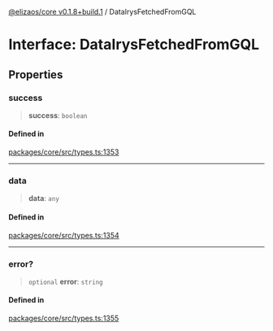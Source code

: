 [@elizaos/core v0.1.8+build.1](../index.md) / DataIrysFetchedFromGQL

# Interface: DataIrysFetchedFromGQL

## Properties

### success

> **success**: `boolean`

#### Defined in

[packages/core/src/types.ts:1353](https://github.com/JoeyKhd/eliza/blob/main/packages/core/src/types.ts#L1353)

***

### data

> **data**: `any`

#### Defined in

[packages/core/src/types.ts:1354](https://github.com/JoeyKhd/eliza/blob/main/packages/core/src/types.ts#L1354)

***

### error?

> `optional` **error**: `string`

#### Defined in

[packages/core/src/types.ts:1355](https://github.com/JoeyKhd/eliza/blob/main/packages/core/src/types.ts#L1355)

